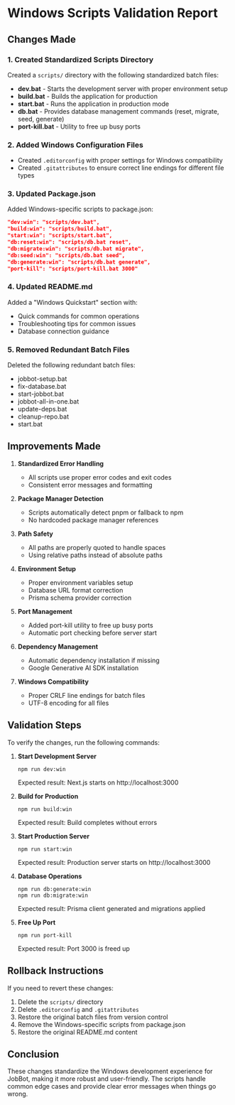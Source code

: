 # Windows Scripts Validation Report

## Changes Made

### 1. Created Standardized Scripts Directory

Created a `scripts/` directory with the following standardized batch files:

- **dev.bat** - Starts the development server with proper environment setup
- **build.bat** - Builds the application for production
- **start.bat** - Runs the application in production mode
- **db.bat** - Provides database management commands (reset, migrate, seed, generate)
- **port-kill.bat** - Utility to free up busy ports

### 2. Added Windows Configuration Files

- Created `.editorconfig` with proper settings for Windows compatibility
- Created `.gitattributes` to ensure correct line endings for different file types

### 3. Updated Package.json

Added Windows-specific scripts to package.json:

```json
"dev:win": "scripts/dev.bat",
"build:win": "scripts/build.bat",
"start:win": "scripts/start.bat",
"db:reset:win": "scripts/db.bat reset",
"db:migrate:win": "scripts/db.bat migrate",
"db:seed:win": "scripts/db.bat seed",
"db:generate:win": "scripts/db.bat generate",
"port-kill": "scripts/port-kill.bat 3000"
```

### 4. Updated README.md

Added a "Windows Quickstart" section with:
- Quick commands for common operations
- Troubleshooting tips for common issues
- Database connection guidance

### 5. Removed Redundant Batch Files

Deleted the following redundant batch files:
- jobbot-setup.bat
- fix-database.bat
- start-jobbot.bat
- jobbot-all-in-one.bat
- update-deps.bat
- cleanup-repo.bat
- start.bat

## Improvements Made

1. **Standardized Error Handling**
   - All scripts use proper error codes and exit codes
   - Consistent error messages and formatting

2. **Package Manager Detection**
   - Scripts automatically detect pnpm or fallback to npm
   - No hardcoded package manager references

3. **Path Safety**
   - All paths are properly quoted to handle spaces
   - Using relative paths instead of absolute paths

4. **Environment Setup**
   - Proper environment variables setup
   - Database URL format correction
   - Prisma schema provider correction

5. **Port Management**
   - Added port-kill utility to free up busy ports
   - Automatic port checking before server start

6. **Dependency Management**
   - Automatic dependency installation if missing
   - Google Generative AI SDK installation

7. **Windows Compatibility**
   - Proper CRLF line endings for batch files
   - UTF-8 encoding for all files

## Validation Steps

To verify the changes, run the following commands:

1. **Start Development Server**
   ```
   npm run dev:win
   ```
   Expected result: Next.js starts on http://localhost:3000

2. **Build for Production**
   ```
   npm run build:win
   ```
   Expected result: Build completes without errors

3. **Start Production Server**
   ```
   npm run start:win
   ```
   Expected result: Production server starts on http://localhost:3000

4. **Database Operations**
   ```
   npm run db:generate:win
   npm run db:migrate:win
   ```
   Expected result: Prisma client generated and migrations applied

5. **Free Up Port**
   ```
   npm run port-kill
   ```
   Expected result: Port 3000 is freed up

## Rollback Instructions

If you need to revert these changes:

1. Delete the `scripts/` directory
2. Delete `.editorconfig` and `.gitattributes`
3. Restore the original batch files from version control
4. Remove the Windows-specific scripts from package.json
5. Restore the original README.md content

## Conclusion

These changes standardize the Windows development experience for JobBot, making it more robust and user-friendly. The scripts handle common edge cases and provide clear error messages when things go wrong.
